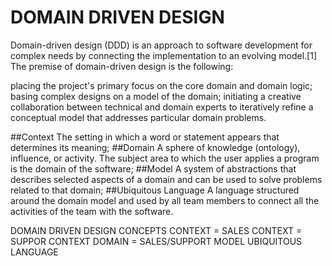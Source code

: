 # DOMAIN DRIVEN DESIGN
Domain-driven design (DDD) is an approach to software development for 
complex needs by connecting the implementation to an evolving model.[1] 
The premise of domain-driven design is the following:

placing the project's primary focus on the core domain and domain logic;
basing complex designs on a model of the domain;
initiating a creative collaboration between technical and domain experts to iteratively refine a conceptual model that addresses particular domain problems.

##Context
The setting in which a word or statement appears that determines its meaning;
##Domain
A sphere of knowledge (ontology), influence, or activity. The subject area to which the user applies a program is the domain of the software;
##Model
A system of abstractions that describes selected aspects of a domain and can be used to solve problems related to that domain;
##Ubiquitous Language
A language structured around the domain model and used by all team members to connect all the activities of the team with the software.

DOMAIN DRIVEN DESIGN CONCEPTS
CONTEXT = SALES CONTEXT = SUPPOR CONTEXT
DOMAIN = SALES/SUPPORT
MODEL
UBIQUITOUS LANGUAGE


